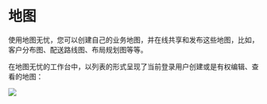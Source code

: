 # 地图
使用地图无忧，您可以创建自己的业务地图，并在线共享和发布这些地图，比如，客户分布图、配送路线图、布局规划图等等。

在地图无忧的工作台中，以列表的形式呈现了当前登录用户创建或是有权编辑、查看的地图：

![](http://pic.dituwuyou.com/map%2Fpicture%2Fmaplist.jpg)


